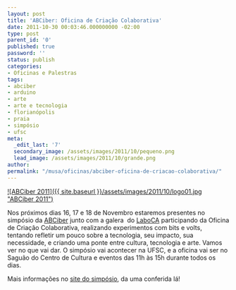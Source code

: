 ```yaml
---
layout: post
title: 'ABCiber: Oficina de Criação Colaborativa'
date: 2011-10-30 00:03:46.000000000 -02:00
type: post
parent_id: '0'
published: true
password: ''
status: publish
categories:
- Oficinas e Palestras
tags:
- abciber
- arduino
- arte
- arte e tecnologia
- florianópolis
- praia
- simpósio
- ufsc
meta:
  _edit_last: '7'
  secondary_image: /assets/images/2011/10/pequeno.png
  lead_image: /assets/images/2011/10/grande.png
author:
permalink: "/musa/oficinas/abciber-oficina-de-criacao-colaborativa/"
---
```

[![ABCiber 2011]({{ site.baseurl }}/assets/images/2011/10/logo01.jpg "ABCiber 2011")](/assets/images/2011/10/logo01.jpg)

Nos próximos dias 16, 17 e 18 de Novembro estaremos presentes no simpósio da&nbsp;[ABCiber](http://simposio2011.abciber.org/ "ABCiber 2011") junto com a galera &nbsp;do [LaboCA](http://olaboca.wordpress.com/ "LaboCA") participando da Oficina de Criação Colaborativa, realizando experimentos com bits e volts, tentando refletir um pouco sobre a tecnologia, seu impacto, sua necessidade, e criando uma ponte entre cultura, tecnologia e arte. Vamos ver no que vai dar. O simpósio vai acontecer na UFSC, e a oficina vai ser no Saguão do Centro de Cultura e eventos das 11h às 15h durante todos os dias.

Mais informações no [site do simpósio](http://simposio2011.abciber.org/ "ABCiber"), da uma conferida lá!

